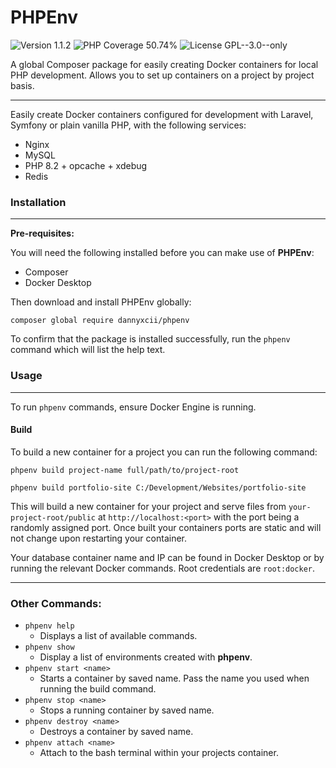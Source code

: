 # PHPEnv

<div>
<!-- Version Badge -->
<img src="https://img.shields.io/badge/Version-1.1.2-blue" alt="Version 1.1.2">
<!-- PHP Coverage Badge -->
<img src="https://img.shields.io/badge/PHP Coverage-50.74%25-red" alt="PHP Coverage 50.74%">
<!-- License Badge -->
<img src="https://img.shields.io/badge/License-GPL--3.0--only-34ad9b" alt="License GPL--3.0--only">
</div>

A global Composer package for easily creating Docker containers for local PHP development. Allows you to set up containers
on a project by project basis.

---

Easily create Docker containers configured for development with Laravel, Symfony or plain vanilla PHP, with the following services:

- Nginx
- MySQL
- PHP 8.2 + opcache + xdebug
- Redis

### Installation

---

**Pre-requisites:**

You will need the following installed before you can make use of **PHPEnv**:
- Composer
- Docker Desktop

Then download and install PHPEnv globally:

```
composer global require dannyxcii/phpenv
```

To confirm that the package is installed successfully, run the `phpenv` command which 
will list the help text.

### Usage

---

To run `phpenv` commands, ensure Docker Engine is running.

#### Build

To build a new container for a project you can run the following command:

```
phpenv build project-name full/path/to/project-root
```

```
phpenv build portfolio-site C:/Development/Websites/portfolio-site
```

This will build a new container for your project and serve files from `your-project-root/public` at `http://localhost:<port>` 
with the port being a randomly assigned port. Once built your containers ports are static and will not change upon restarting
your container.

Your database container name and IP can be found in Docker Desktop or by running the relevant Docker commands. Root 
credentials are `root:docker`.

---

### Other Commands:

- `phpenv help`
  - Displays a list of available commands.
- `phpenv show` 
  - Display a list of environments created with **phpenv**.
- `phpenv start <name>`
  - Starts a container by saved name. Pass the name you used when running the build command.
- `phpenv stop <name>`
  - Stops a running container by saved name.
- `phpenv destroy <name>`
  - Destroys a container by saved name.
- `phpenv attach <name>`
  - Attach to the bash terminal within your projects container.